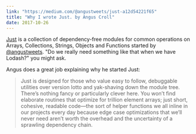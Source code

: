 ```yaml
---
link: "https://medium.com/@angustweets/just-a12d54221f65"
title: "Why I wrote Just. by Angus Croll"
date: 2017-10-26
---
```


[Just](https://github.com/angus-c/just) is a collection of dependency-free modules for common operations 
on Arrays, Collections, Strings, Objects and Functions started by [@angustweets](http://twitter.com/angustweets). 
"Do we really need something like that when we have Lodash?" you might ask.

Angus does a great job explaining why he started Just: 

> Just is designed for those who value easy to follow, debuggable utilities over version lotto and yak-shaving down the module tree. There’s nothing fancy or particularly clever here. You won’t find elaborate routines that optimize for trillion element arrays; just short, cohesive, readable code––the sort of helper functions we all inline in our projects every day because edge case optimizations that we’ll never need aren’t worth the overhead and the uncertainty of a sprawling dependency chain.

